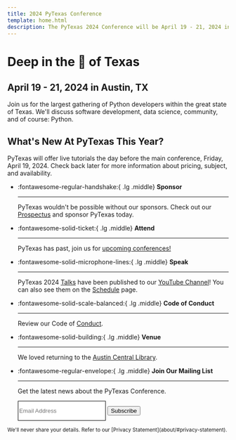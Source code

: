 ```yaml
---
title: 2024 PyTexas Conference
template: home.html
description: The PyTexas 2024 Conference will be April 19 - 21, 2024 in Austin, Texas. Get your ticket today! We hope to see y'all there!
---
```


# Deep in the 💜 of Texas
## April 19 - 21, 2024 in Austin, TX

Join us for the largest gathering of Python developers within the great state of Texas. We'll discuss software development, data science, community, and of course: Python.

## What's New At PyTexas This Year?
PyTexas will offer live tutorials the day before the main conference, Friday, 
April 19, 2024. Check back later for more information about pricing, subject,
and availability.

<div class="grid cards" markdown>

-   :fontawesome-regular-handshake:{ .lg .middle} __Sponsor__

    ---

    PyTexas wouldn't be possible without our sponsors. Check out our [Prospectus](https://drive.google.com/file/d/1q1txXEPwDC79wNBa8x7SkQsbnjviCfAj/view)
    and sponsor PyTexas today.

-   :fontawesome-solid-ticket:{ .lg .middle} __Attend__

    ---

    PyTexas has past, join us for [upcoming conferences!](https://pytexas.org/conference)

-   :fontawesome-solid-microphone-lines:{ .lg .middle} __Speak__

    ---

    PyTexas 2024 [Talks](schedule/talks) have been published to our [YouTube Channel](https://youtube.com/pytexas)! You can also see them on the [Schedule](schedule/full_schedule/) page.

-   :fontawesome-solid-scale-balanced:{ .lg .middle} __Code of Conduct__

    ---

    Review our Code of [Conduct](about/#code-of-conduct).

-   :fontawesome-solid-building:{ .lg .middle} __Venue__

    ---

    We loved returning to the [Austin Central Library](attend/#venue).

-   :fontawesome-regular-envelope:{ .lg .middle} __Join Our Mailing List__

    ---

    Get the latest news about the PyTexas Conference.
    <form role="form" action="//pytexas.us11.list-manage.com/subscribe/post?u=93d4ab771d0c2e4facc053add&amp;id=fa6aa40a2e" method="post" data-form-email novalidate>
    <div class="form-row">
        <input type="email" class="form-control" placeholder="Email Address" aria-label="Email Address" name="EMAIL" required style="border: 1px solid black; width: 200px; height: 45px;">
        <button type="submit" class="md-button email-button--primary " data-loading-text="Sending">Subscribe</button>
    </div>
</form>
<small class="text-muted form-text">
    We'll never share your details. Refer to our [Privacy Statement](about/#privacy-statement).
</small>

</div>
